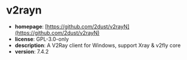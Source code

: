 # v2rayn

- **homepage**: [https://github.com/2dust/v2rayN](https://github.com/2dust/v2rayN)
- **license**: GPL-3.0-only
- **description**: A V2Ray client for Windows, support Xray & v2fly core
- **version**: 7.4.2

